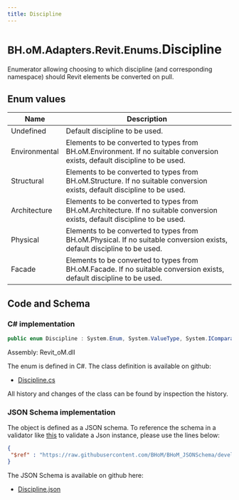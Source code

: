 ```yaml
---
title: Discipline
---
```


# <small>BH.oM.Adapters.Revit.Enums.</small>**Discipline**

Enumerator allowing choosing to which discipline (and corresponding namespace) should Revit elements be converted on pull.

## Enum values

| Name            | Description                                                    |
|-----------------|----------------------------------------------------------------|
| Undefined |  Default discipline to be used.  |
| Environmental |  Elements to be converted to types from BH.oM.Environment. If no suitable conversion exists, default discipline to be used.  |
| Structural |  Elements to be converted to types from BH.oM.Structure. If no suitable conversion exists, default discipline to be used.  |
| Architecture |  Elements to be converted to types from BH.oM.Architecture. If no suitable conversion exists, default discipline to be used.  |
| Physical |  Elements to be converted to types from BH.oM.Physical. If no suitable conversion exists, default discipline to be used.  |
| Facade |  Elements to be converted to types from BH.oM.Facade. If no suitable conversion exists, default discipline to be used.  |


## Code and Schema

### C# implementation

``` C# title="C#"
public enum Discipline : System.Enum, System.ValueType, System.IComparable, System.ISpanFormattable, System.IFormattable, System.IConvertible
```

Assembly: Revit_oM.dll

The enum is defined in C#. The class definition is available on github:

- [Discipline.cs](https://github.com/BHoM/Revit_Toolkit/blob/develop/Revit_oM/Enums\Discipline.cs)

All history and changes of the class can be found by inspection the history.
### JSON Schema implementation

The object is defined as a JSON schema. To reference the schema in a validator like [this](https://www.jsonschemavalidator.net/) to validate a Json instance, please use the lines below:

``` json title="JSON Schema"
{
 "$ref" : "https://raw.githubusercontent.com/BHoM/BHoM_JSONSchema/develop/Revit_oM/Enums/Discipline.json"
}
```

The JSON Schema is available on github here:

- [Discipline.json](https://github.com/BHoM/BHoM_JSONSchema/blob/develop/Revit_oM/Enums/Discipline.json)
